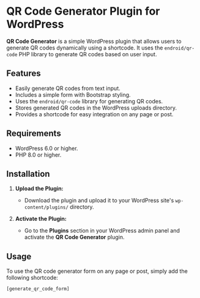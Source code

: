 # QR Code Generator Plugin for WordPress

**QR Code Generator** is a simple WordPress plugin that allows users to generate QR codes dynamically using a shortcode. It uses the `endroid/qr-code` PHP library to generate QR codes based on user input.

## Features

- Easily generate QR codes from text input.
- Includes a simple form with Bootstrap styling.
- Uses the `endroid/qr-code` library for generating QR codes.
- Stores generated QR codes in the WordPress uploads directory.
- Provides a shortcode for easy integration on any page or post.

## Requirements

- WordPress 6.0 or higher.
- PHP 8.0 or higher.

## Installation

1. **Upload the Plugin:**
   - Download the plugin and upload it to your WordPress site's `wp-content/plugins/` directory.

2. **Activate the Plugin:**
   - Go to the **Plugins** section in your WordPress admin panel and activate the **QR Code Generator** plugin.

## Usage

To use the QR code generator form on any page or post, simply add the following shortcode:

```plaintext
[generate_qr_code_form]
